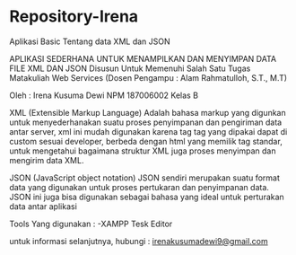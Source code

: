 # Repository-Irena

Aplikasi Basic Tentang data XML dan JSON


APLIKASI SEDERHANA UNTUK MENAMPILKAN DAN MENYIMPAN DATA FILE XML DAN JSON Disusun Untuk Memenuhi Salah Satu Tugas Matakuliah Web Services 
(Dosen Pengampu : Alam Rahmatulloh, S.T., M.T)



Oleh : Irena Kusuma Dewi NPM 187006002 Kelas B



XML (Extensible Markup Language) 
Adalah bahasa markup yang digunkan untuk menyederhanakan suatu proses penyimpanan dan pengiriman data antar server, xml ini mudah digunakan karena tag tag yang dipakai dapat di custom sesuai developer, berbeda dengan html yang memilik tag standar, untuk mengetahui bagaimana struktur XML juga proses menyimpan dan mengirim data XML.

JSON (JavaScript object notation) 
JSON sendiri merupakan suatu format data yang digunakan untuk proses pertukaran dan penyimpanan data. JSON ini juga bisa digunakan sebagai bahasa yang ideal untuk perturakan data antar aplikasi


Tools Yang digunakan :
-XAMPP
Tesk Editor


untuk informasi selanjutnya, hubungi : irenakusumadewi9@gmail.com
